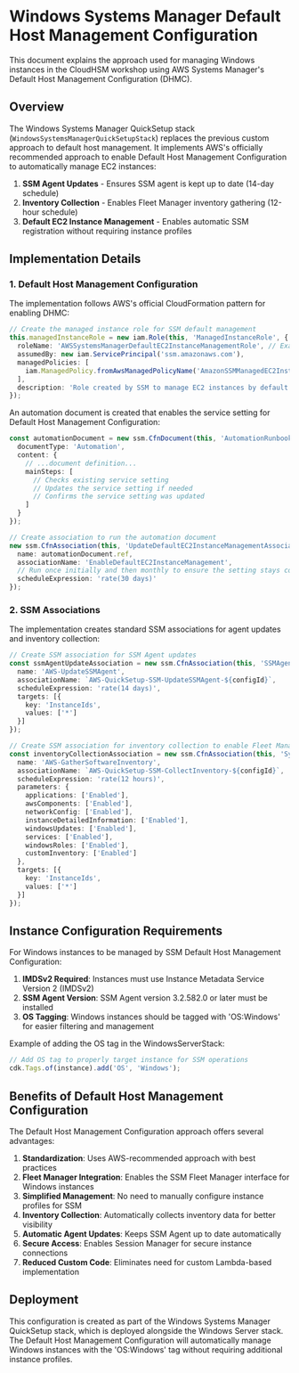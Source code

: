 # Windows Systems Manager Default Host Management Configuration

This document explains the approach used for managing Windows instances in the CloudHSM workshop using AWS Systems Manager's Default Host Management Configuration (DHMC).

## Overview

The Windows Systems Manager QuickSetup stack (`WindowsSystemsManagerQuickSetupStack`) replaces the previous custom approach to default host management. It implements AWS's officially recommended approach to enable Default Host Management Configuration to automatically manage EC2 instances:

1. **SSM Agent Updates** - Ensures SSM agent is kept up to date (14-day schedule)
2. **Inventory Collection** - Enables Fleet Manager inventory gathering (12-hour schedule)
3. **Default EC2 Instance Management** - Enables automatic SSM registration without requiring instance profiles

## Implementation Details

### 1. Default Host Management Configuration

The implementation follows AWS's official CloudFormation pattern for enabling DHMC:

```typescript
// Create the managed instance role for SSM default management
this.managedInstanceRole = new iam.Role(this, 'ManagedInstanceRole', {
  roleName: 'AWSSystemsManagerDefaultEC2InstanceManagementRole', // Exact name required by AWS DHMC
  assumedBy: new iam.ServicePrincipal('ssm.amazonaws.com'),
  managedPolicies: [
    iam.ManagedPolicy.fromAwsManagedPolicyName('AmazonSSMManagedEC2InstanceDefaultPolicy')
  ],
  description: 'Role created by SSM to manage EC2 instances by default'
});
```

An automation document is created that enables the service setting for Default Host Management Configuration:

```typescript
const automationDocument = new ssm.CfnDocument(this, 'AutomationRunbookEnableDefaultSSM', {
  documentType: 'Automation',
  content: {
    // ...document definition...
    mainSteps: [
      // Checks existing service setting
      // Updates the service setting if needed
      // Confirms the service setting was updated
    ]
  }
});

// Create association to run the automation document
new ssm.CfnAssociation(this, 'UpdateDefaultEC2InstanceManagementAssociation', {
  name: automationDocument.ref,
  associationName: 'EnableDefaultEC2InstanceManagement',
  // Run once initially and then monthly to ensure the setting stays configured
  scheduleExpression: 'rate(30 days)'
});
```

### 2. SSM Associations

The implementation creates standard SSM associations for agent updates and inventory collection:

```typescript
// Create SSM association for SSM Agent updates
const ssmAgentUpdateAssociation = new ssm.CfnAssociation(this, 'SSMAgentUpdateAssociation', {
  name: 'AWS-UpdateSSMAgent',
  associationName: `AWS-QuickSetup-SSM-UpdateSSMAgent-${configId}`,
  scheduleExpression: 'rate(14 days)',
  targets: [{
    key: 'InstanceIds',
    values: ['*']
  }]
});

// Create SSM association for inventory collection to enable Fleet Manager
const inventoryCollectionAssociation = new ssm.CfnAssociation(this, 'SystemAssociationForInventoryCollection', {
  name: 'AWS-GatherSoftwareInventory',
  associationName: `AWS-QuickSetup-SSM-CollectInventory-${configId}`,
  scheduleExpression: 'rate(12 hours)',
  parameters: {
    applications: ['Enabled'],
    awsComponents: ['Enabled'],
    networkConfig: ['Enabled'],
    instanceDetailedInformation: ['Enabled'],
    windowsUpdates: ['Enabled'],
    services: ['Enabled'],
    windowsRoles: ['Enabled'],
    customInventory: ['Enabled']
  },
  targets: [{
    key: 'InstanceIds',
    values: ['*']
  }]
});
```

## Instance Configuration Requirements

For Windows instances to be managed by SSM Default Host Management Configuration:

1. **IMDSv2 Required**: Instances must use Instance Metadata Service Version 2 (IMDSv2)
2. **SSM Agent Version**: SSM Agent version 3.2.582.0 or later must be installed
3. **OS Tagging**: Windows instances should be tagged with 'OS:Windows' for easier filtering and management

Example of adding the OS tag in the WindowsServerStack:

```typescript
// Add OS tag to properly target instance for SSM operations
cdk.Tags.of(instance).add('OS', 'Windows');
```

## Benefits of Default Host Management Configuration

The Default Host Management Configuration approach offers several advantages:

1. **Standardization**: Uses AWS-recommended approach with best practices
2. **Fleet Manager Integration**: Enables the SSM Fleet Manager interface for Windows instances
3. **Simplified Management**: No need to manually configure instance profiles for SSM
4. **Inventory Collection**: Automatically collects inventory data for better visibility
5. **Automatic Agent Updates**: Keeps SSM Agent up to date automatically
6. **Secure Access**: Enables Session Manager for secure instance connections
7. **Reduced Custom Code**: Eliminates need for custom Lambda-based implementation

## Deployment

This configuration is created as part of the Windows Systems Manager QuickSetup stack, which is deployed alongside the Windows Server stack. The Default Host Management Configuration will automatically manage Windows instances with the 'OS:Windows' tag without requiring additional instance profiles.
